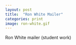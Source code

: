 ```yaml
---
layout: post
title:  "Ron White Mailer"
categories: print
image: ron-white.gif
---
```


Ron White mailer (student work)